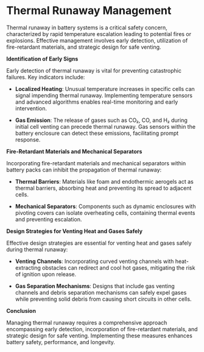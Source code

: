 # Thermal Runaway Management

Thermal runaway in battery systems is a critical safety concern, characterized by rapid temperature escalation leading to potential fires or explosions. Effective management involves early detection, utilization of fire-retardant materials, and strategic design for safe venting.

**Identification of Early Signs**

Early detection of thermal runaway is vital for preventing catastrophic failures. Key indicators include:

- **Localized Heating**: Unusual temperature increases in specific cells can signal impending thermal runaway. Implementing temperature sensors and advanced algorithms enables real-time monitoring and early intervention. 

- **Gas Emission**: The release of gases such as CO₂, CO, and H₂ during initial cell venting can precede thermal runaway. Gas sensors within the battery enclosure can detect these emissions, facilitating prompt response. 

**Fire-Retardant Materials and Mechanical Separators**

Incorporating fire-retardant materials and mechanical separators within battery packs can inhibit the propagation of thermal runaway:

- **Thermal Barriers**: Materials like foam and endothermic aerogels act as thermal barriers, absorbing heat and preventing its spread to adjacent cells. 

- **Mechanical Separators**: Components such as dynamic enclosures with pivoting covers can isolate overheating cells, containing thermal events and preventing escalation. 

**Design Strategies for Venting Heat and Gases Safely**

Effective design strategies are essential for venting heat and gases safely during thermal runaway:

- **Venting Channels**: Incorporating curved venting channels with heat-extracting obstacles can redirect and cool hot gases, mitigating the risk of ignition upon release. 

- **Gas Separation Mechanisms**: Designs that include gas venting channels and debris separation mechanisms can safely expel gases while preventing solid debris from causing short circuits in other cells. 

**Conclusion**

Managing thermal runaway requires a comprehensive approach encompassing early detection, incorporation of fire-retardant materials, and strategic design for safe venting. Implementing these measures enhances battery safety, performance, and longevity.

 